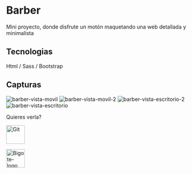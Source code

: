 <h1> Barber  </h1> 
  <p> Mini proyecto, donde disfrute un motón maquetando una web detallada y minimalista </p> 
  <h2>Tecnologias </h2> 
<p> Html / Sass / Bootstrap</p>
  <h2>Capturas </h2> 

![barber-vista-movil](https://github.com/EAristiguieta/BarberShop/assets/147413490/86aff7bf-d353-45d9-9edb-b1e816332991)
![barber-vista-movil-2](https://github.com/EAristiguieta/BarberShop/assets/147413490/30b92621-dd89-466a-afb8-1ead6552635c)
![barber-vista-escritorio-2](https://github.com/EAristiguieta/BarberShop/assets/147413490/2fc85e6f-39cf-4f3d-8fe0-ff4473cc8787)
![barber-vista-escritorio](https://github.com/EAristiguieta/BarberShop/assets/147413490/31637570-5126-44c1-a56a-1ae6b9675932)

<p>Quieres verla?</p>
<img src="https://github.com/EAristiguieta/Portfolio/assets/147413490/e7d49fb8-a45b-48b6-b114-ec761e0553c8" alt="Git" width="50">

[<img src="https://github.com/EAristiguieta/BarberShop/assets/147413490/288751db-3585-42b2-8d23-b5b78791a94c" alt="Bigote-logo" width="50">](https://barbershopwebsiteproject.netlify.app/)
